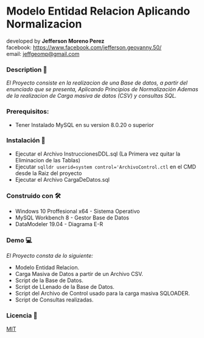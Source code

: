 # Modelo Entidad Relacion Aplicando Normalizacion

developed by **Jefferson Moreno Perez**<br>
facebook: https://www.facebook.com/jefferson.geovanny.50/ <br>
email: jeffgeomp@gmail.com<br>

### Description 🚀
_El Proyecto consiste en la realizacion de una Base de datos, a partir del enunciado que se presenta, Aplicando Principios de Normalización_
_Ademas de la realizacion de Carga masiva de datos (CSV) y consultas SQL._

### Prerequisitos:
* Tener Instalado MySQL en su version 8.0.20 o superior

### Instalación 🔧
* Ejecutar el Archivo InstruccionesDDL.sql (La Primera vez quitar la Eliminacion de las Tablas)
* Ejecutar `sqlldr userid=system control='ArchivoControl.ctl` en el CMD desde la Raiz del proyecto
* Ejecutar el Archivo CargaDeDatos.sql

### Construido con 🛠️
* Windows 10 Proffesional x64 - Sistema Operativo
* MySQL Workbench 8 - Gestor Base de Datos
* DataModeler 19.04 - Diagrama E-R

### Demo 💻
_El Proyecto consta de lo siguiente:_

* Modelo Entidad Relacion.
* Carga Masiva de Datos a partir de un Archivo CSV.
* Script de la Base de Datos.
* Script de LLenado de la Base de Datos.
* Script del Archivo de Control usado para la carga masiva SQLOADER.
* Script de Consultas realizadas.

### Licencia 📄
[MIT](https://choosealicense.com/licenses/mit/)
